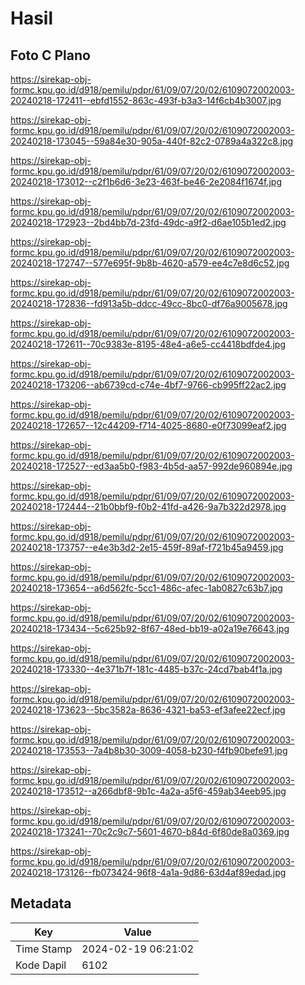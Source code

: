 # Hasil

## Foto C Plano

https://sirekap-obj-formc.kpu.go.id/d918/pemilu/pdpr/61/09/07/20/02/6109072002003-20240218-172411--ebfd1552-863c-493f-b3a3-14f6cb4b3007.jpg

https://sirekap-obj-formc.kpu.go.id/d918/pemilu/pdpr/61/09/07/20/02/6109072002003-20240218-173045--59a84e30-905a-440f-82c2-0789a4a322c8.jpg

https://sirekap-obj-formc.kpu.go.id/d918/pemilu/pdpr/61/09/07/20/02/6109072002003-20240218-173012--c2f1b6d6-3e23-463f-be46-2e2084f1674f.jpg

https://sirekap-obj-formc.kpu.go.id/d918/pemilu/pdpr/61/09/07/20/02/6109072002003-20240218-172923--2bd4bb7d-23fd-49dc-a9f2-d6ae105b1ed2.jpg

https://sirekap-obj-formc.kpu.go.id/d918/pemilu/pdpr/61/09/07/20/02/6109072002003-20240218-172747--577e695f-9b8b-4620-a579-ee4c7e8d6c52.jpg

https://sirekap-obj-formc.kpu.go.id/d918/pemilu/pdpr/61/09/07/20/02/6109072002003-20240218-172836--fd913a5b-ddcc-49cc-8bc0-df76a9005678.jpg

https://sirekap-obj-formc.kpu.go.id/d918/pemilu/pdpr/61/09/07/20/02/6109072002003-20240218-172611--70c9383e-8195-48e4-a6e5-cc4418bdfde4.jpg

https://sirekap-obj-formc.kpu.go.id/d918/pemilu/pdpr/61/09/07/20/02/6109072002003-20240218-173206--ab6739cd-c74e-4bf7-9766-cb995ff22ac2.jpg

https://sirekap-obj-formc.kpu.go.id/d918/pemilu/pdpr/61/09/07/20/02/6109072002003-20240218-172657--12c44209-f714-4025-8680-e0f73099eaf2.jpg

https://sirekap-obj-formc.kpu.go.id/d918/pemilu/pdpr/61/09/07/20/02/6109072002003-20240218-172527--ed3aa5b0-f983-4b5d-aa57-992de960894e.jpg

https://sirekap-obj-formc.kpu.go.id/d918/pemilu/pdpr/61/09/07/20/02/6109072002003-20240218-172444--21b0bbf9-f0b2-41fd-a426-9a7b322d2978.jpg

https://sirekap-obj-formc.kpu.go.id/d918/pemilu/pdpr/61/09/07/20/02/6109072002003-20240218-173757--e4e3b3d2-2e15-459f-89af-f721b45a9459.jpg

https://sirekap-obj-formc.kpu.go.id/d918/pemilu/pdpr/61/09/07/20/02/6109072002003-20240218-173654--a6d562fc-5cc1-486c-afec-1ab0827c63b7.jpg

https://sirekap-obj-formc.kpu.go.id/d918/pemilu/pdpr/61/09/07/20/02/6109072002003-20240218-173434--5c625b92-8f67-48ed-bb19-a02a19e76643.jpg

https://sirekap-obj-formc.kpu.go.id/d918/pemilu/pdpr/61/09/07/20/02/6109072002003-20240218-173330--4e371b7f-181c-4485-b37c-24cd7bab4f1a.jpg

https://sirekap-obj-formc.kpu.go.id/d918/pemilu/pdpr/61/09/07/20/02/6109072002003-20240218-173623--5bc3582a-8636-4321-ba53-ef3afee22ecf.jpg

https://sirekap-obj-formc.kpu.go.id/d918/pemilu/pdpr/61/09/07/20/02/6109072002003-20240218-173553--7a4b8b30-3009-4058-b230-f4fb90befe91.jpg

https://sirekap-obj-formc.kpu.go.id/d918/pemilu/pdpr/61/09/07/20/02/6109072002003-20240218-173512--a266dbf8-9b1c-4a2a-a5f6-459ab34eeb95.jpg

https://sirekap-obj-formc.kpu.go.id/d918/pemilu/pdpr/61/09/07/20/02/6109072002003-20240218-173241--70c2c9c7-5601-4670-b84d-6f80de8a0369.jpg

https://sirekap-obj-formc.kpu.go.id/d918/pemilu/pdpr/61/09/07/20/02/6109072002003-20240218-173126--fb073424-96f8-4a1a-9d86-63d4af89edad.jpg


## Metadata

| Key        | Value               |
| ---------- | ------------------- |
| Time Stamp | 2024-02-19 06:21:02 |
| Kode Dapil | 6102                |



